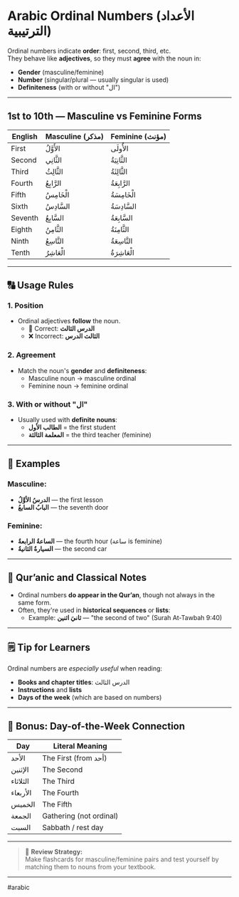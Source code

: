 # Arabic Ordinal Numbers (الأعداد الترتيبية)

Ordinal numbers indicate **order**: first, second, third, etc.  
They behave like **adjectives**, so they must **agree** with the noun in:

- **Gender** (masculine/feminine)
- **Number** (singular/plural — usually singular is used)
- **Definiteness** (with or without "ال")

---

## 1st to 10th — Masculine vs Feminine Forms

| English | Masculine (مذكر) | Feminine (مؤنث) |
|---------|------------------|-----------------|
| First   | الأَوَّلُ         | الأُولَى         |
| Second  | الثَّانِي         | الثَّانِيَةُ       |
| Third   | الثَّالِثُ        | الثَّالِثَةُ      |
| Fourth  | الرَّابِعُ        | الرَّابِعَةُ      |
| Fifth   | الْخَامِسُ        | الْخَامِسَةُ      |
| Sixth   | السَّادِسُ        | السَّادِسَةُ      |
| Seventh | السَّابِعُ        | السَّابِعَةُ      |
| Eighth  | الثَّامِنُ        | الثَّامِنَةُ      |
| Ninth   | التَّاسِعُ        | التَّاسِعَةُ      |
| Tenth   | الْعَاشِرُ        | الْعَاشِرَةُ      |

---

## 🔠 Usage Rules

### 1. **Position**
- Ordinal adjectives **follow** the noun.
  - 📘 Correct: **الدرس الثالث**
  - ❌ Incorrect: **الثالث الدرس**

### 2. **Agreement**
- Match the noun's **gender** and **definiteness**:
  - Masculine noun → masculine ordinal  
  - Feminine noun → feminine ordinal  

### 3. **With or without "ال"**
- Usually used with **definite nouns**:
  - **الطالب الأول** = the first student  
  - **المعلمة الثالثة** = the third teacher (feminine)

---

## 🧠 Examples

### Masculine:
- **الدرسُ الأوَّلُ** — the first lesson  
- **البابُ السابعُ** — the seventh door

### Feminine:
- **الساعةُ الرابعةُ** — the fourth hour (ساعة is feminine)  
- **السيارةُ الثانيةُ** — the second car

---

## 🕌 Qur’anic and Classical Notes

- Ordinal numbers **do appear in the Qur’an**, though not always in the same form.
- Often, they're used in **historical sequences** or **lists**:
  - Example: **ثانيَ اثنين** — "the second of two" (Surah At-Tawbah 9:40)

---

## 🗒️ Tip for Learners

Ordinal numbers are *especially useful* when reading:
- **Books and chapter titles**: الدرس الثالث  
- **Instructions** and **lists**  
- **Days of the week** (which are based on numbers)

---

## 🧩 Bonus: Day-of-the-Week Connection

| Day       | Literal Meaning |
|-----------|------------------|
| الأحد     | The First (from أحد)  |
| الإثنين   | The Second  |
| الثلاثاء  | The Third  |
| الأربعاء  | The Fourth  |
| الخميس    | The Fifth  |
| الجمعة    | Gathering (not ordinal)  |
| السبت     | Sabbath / rest day |

---

> 🧭 **Review Strategy:**  
> Make flashcards for masculine/feminine pairs and test yourself by matching them to nouns from your textbook.

---

#arabic